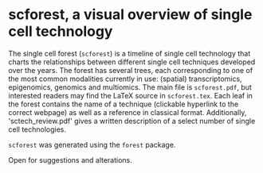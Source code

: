 # scforest, a visual overview of single cell technology
The single cell forest (`scforest`) is a timeline of single cell technology that charts the relationships between different single cell techniques developed over the years. The forest has several trees, each corresponding to one of the most common modalities currently in use: (spatial) transcriptomics, epigenomics, genomics and multiomics. The main file is `scforest.pdf`, but interested readers may find the LaTeX source in `scforest.tex`. Each leaf in the forest contains the name of a technique (clickable hyperlink to the correct webpage) as well as a reference in classical format. Additionally, 'sctech_review.pdf' gives a written description of a select number of single cell technologies. 

`scforest` was generated using the `forest` package.

Open for suggestions and alterations.
